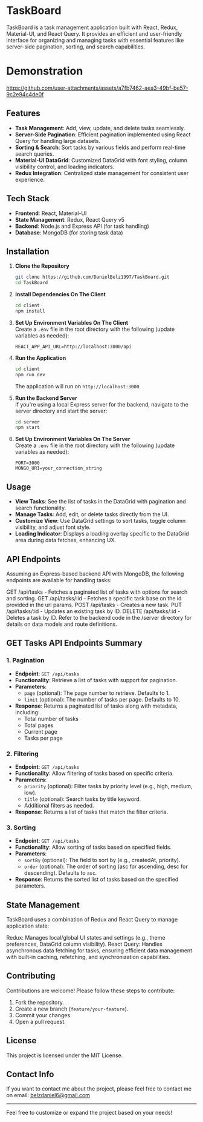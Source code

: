 # TaskBoard

TaskBoard is a task management application built with React, Redux, Material-UI, and React Query. It provides an efficient and user-friendly interface for organizing and managing tasks with essential features like server-side pagination, sorting, and search capabilities.

# Demonstration


https://github.com/user-attachments/assets/a7fb7462-aea3-49bf-be57-9c2e94c4de0f


## Features

- **Task Management**: Add, view, update, and delete tasks seamlessly.
- **Server-Side Pagination**: Efficient pagination implemented using React Query for handling large datasets.
- **Sorting & Search**: Sort tasks by various fields and perform real-time search queries.
- **Material-UI DataGrid**: Customized DataGrid with font styling, column visibility control, and loading indicators.
- **Redux Integration**: Centralized state management for consistent user experience.

## Tech Stack

- **Frontend**: React, Material-UI
- **State Management**: Redux, React Query v5
- **Backend**: Node.js and Express API (for task handling)
- **Database**: MongoDB (for storing task data)

## Installation

1. **Clone the Repository**

   ```bash
   git clone https://github.com/DanielBelz1997/TaskBoard.git
   cd TaskBoard
   ```

2. **Install Dependencies On The Client**

   ```bash
   cd client
   npm install
   ```

3. **Set Up Environment Variables On The Client**  
   Create a `.env` file in the root directory with the following (update variables as needed):

   ```plaintext
   REACT_APP_API_URL=http://localhost:3000/api
   ```

4. **Run the Application**

   ```bash
   cd client
   npm run dev
   ```

   The application will run on `http://localhost:3000`.

5. **Run the Backend Server**  
   If you're using a local Express server for the backend, navigate to the server directory and start the server:

   ```bash
   cd server
   npm start
   ```

6. **Set Up Environment Variables On The Server**  
   Create a `.env` file in the root directory with the following (update variables as needed):

   ```plaintext
   PORT=3000
   MONGO_URI=your_connection_string
   ```

## Usage

- **View Tasks**: See the list of tasks in the DataGrid with pagination and search functionality.
- **Manage Tasks**: Add, edit, or delete tasks directly from the UI.
- **Customize View**: Use DataGrid settings to sort tasks, toggle column visibility, and adjust font style.
- **Loading Indicator**: Displays a loading overlay specific to the DataGrid area during data fetches, enhancing UX.

## API Endpoints

Assuming an Express-based backend API with MongoDB, the following endpoints are available for handling tasks:

GET /api/tasks - Fetches a paginated list of tasks with options for search and sorting.
GET /api/tasks/:id - Fetches a specific task base on the id provided in the url params.
POST /api/tasks - Creates a new task.
PUT /api/tasks/:id - Updates an existing task by ID.
DELETE /api/tasks/:id - Deletes a task by ID.
Refer to the backend code in the /server directory for details on data models and route definitions.

## GET Tasks API Endpoints Summary

### 1. Pagination

- **Endpoint**: `GET /api/tasks`
- **Functionality**: Retrieve a list of tasks with support for pagination.
- **Parameters**:
  - `page` (optional): The page number to retrieve. Defaults to 1.
  - `limit` (optional): The number of tasks per page. Defaults to 10.
- **Response**: Returns a paginated list of tasks along with metadata, including:
  - Total number of tasks
  - Total pages
  - Current page
  - Tasks per page

### 2. Filtering

- **Endpoint**: `GET /api/tasks`
- **Functionality**: Allow filtering of tasks based on specific criteria.
- **Parameters**:
  - `priority` (optional): Filter tasks by priority level (e.g., high, medium, low).
  - `title` (optional): Search tasks by title keyword.
  - Additional filters as needed.
- **Response**: Returns a list of tasks that match the filter criteria.

### 3. Sorting

- **Endpoint**: `GET /api/tasks`
- **Functionality**: Allow sorting of tasks based on specified fields.
- **Parameters**:
  - `sortBy` (optional): The field to sort by (e.g., createdAt, priority).
  - `order` (optional): The order of sorting (asc for ascending, desc for descending). Defaults to `asc`.
- **Response**: Returns the sorted list of tasks based on the specified parameters.

## State Management

TaskBoard uses a combination of Redux and React Query to manage application state:

Redux: Manages local/global UI states and settings (e.g., theme preferences, DataGrid column visibility).
React Query: Handles asynchronous data fetching for tasks, ensuring efficient data management with built-in caching, refetching, and synchronization capabilities.

## Contributing

Contributions are welcome! Please follow these steps to contribute:

1. Fork the repository.
2. Create a new branch (`feature/your-feature`).
3. Commit your changes.
4. Open a pull request.

## License

This project is licensed under the MIT License.

## Contact Info

If you want to contact me about the project, please feel free to contact me on email: belzdaniel6@gmail.com

---

Feel free to customize or expand the project based on your needs!

